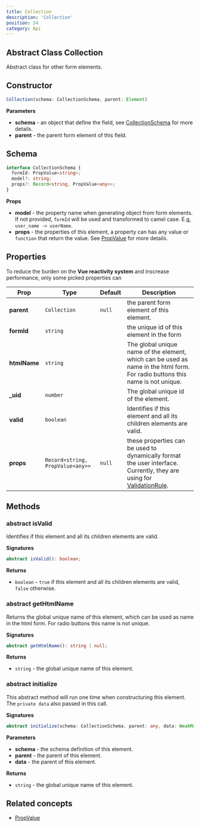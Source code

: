 ```yaml
---
title: Collection
description: 'Collection'
position: 24
category: Api
---
```


## Abstract Class Collection
<tree :items="[
  { text: 'Element', url: '/api/element' },
  { text: 'Collection' }
]"></tree>

Abstract class for other form elements.

## Constructor
```typescript
Collection(schema: CollectionSchema, parent: Element)
```

**Parameters**
- **schema** - an object that define the field, see [CollectionSchema](/api/collection#schema) for more details. 
- **parent** - the parent form element of this field.

## Schema
```typescript
interface CollectionSchema {
  formId: PropValue<string>;
  model?: string;
  props?: Record<string, PropValue<any>>;
}
```

**Props**
- **model** - the property name when generating object from form elements. If not provided, `formId` will be used and transformed to camel case. E.g, `user_name -> userName`.
- **props** - the properties of this element, a property can has any value or `function` that return the value. See [PropValue]() for more details.

## Properties
<alert>

To reduce the burden on the **Vue reactivity system** and inscrease performance, only some picked properties can <prop-infos reactive></prop-infos>

</alert>

| Prop | Type | Default | Description |
| ---- | ---- | ---------------- | ----------- |
| **parent** <prop-infos readonly></prop-infos> | `Collection` | `null` | the parent form element of this element. |
| **formId** <prop-infos readonly></prop-infos> | `string` | | the unique id of this element in the form |
| **htmlName** <prop-infos readonly></prop-infos> | `string` | | The global unique name of the element, which can be used as name in the html form. For radio buttons this name is not unique. |
| **_uid** <prop-infos readonly></prop-infos> | `number` | | The global unique id of the element. |
| **valid** <prop-infos readonly></prop-infos> | `boolean` | | Identifies if this element and all its children elements are valid. |
| **props** <prop-infos readonly></prop-infos> | `Record<string, PropValue<any>>` | `null` | these properties can be used to dynamically format the user interface. Currently, they are using for [ValidationRule](/api/validation-rule). |

## Methods
### abstract isValid
Identifies if this element and all its children elements are valid.

**Signatures**
```typescript
abstract isValid(): boolean;
```

**Returns**
- `boolean` - `true` if this element and all its children elements are valid, `false` otherwise.

### abstract getHtmlName
Returns the global unique name of this element, which can be used as name in the html form. For radio buttons this name is not unique.

**Signatures**
```typescript
abstract getHtmlName(): string | null;
```

**Returns**
- `string` - the global unique name of this element.

### abstract initialize
This abstract method will run one time when constructuring this element. The `private data` also passed in this call.

**Signatures**
```typescript
abstract initialize(schema: CollectionSchema, parent: any, data: WeakMap<Collection, CollectionData>, ...args: any[]): void;
```

**Parameters**
- **schema** - the schema definition of this element.
- **parent** - the parent of this element.
- **data** - the parent of this element.

**Returns**
- `string` - the global unique name of this element.

## Related concepts
- [PropValue]()

